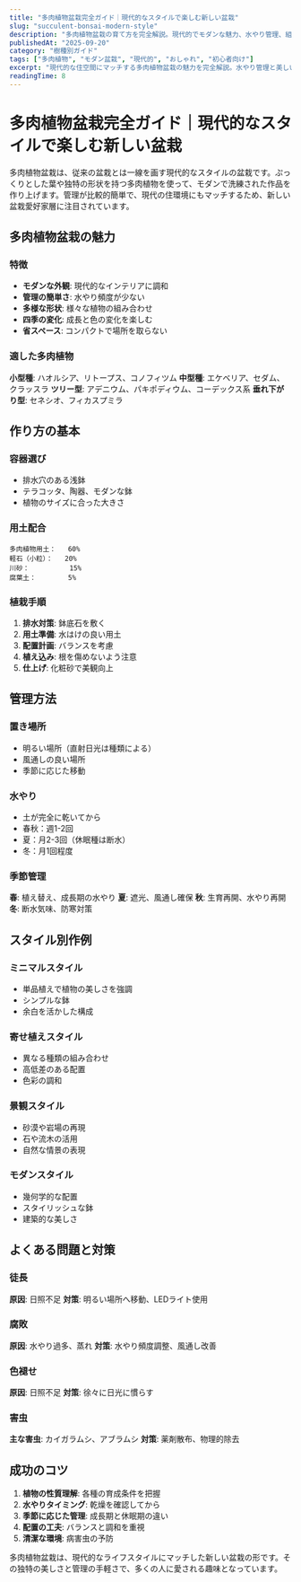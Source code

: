 ```yaml
---
title: "多肉植物盆栽完全ガイド｜現代的なスタイルで楽しむ新しい盆栽"
slug: "succulent-bonsai-modern-style"
description: "多肉植物盆栽の育て方を完全解説。現代的でモダンな魅力、水やり管理、組み合わせ方まで、新しいスタイルの盆栽を詳しく紹介します。"
publishedAt: "2025-09-20"
category: "樹種別ガイド"
tags: ["多肉植物", "モダン盆栽", "現代的", "おしゃれ", "初心者向け"]
excerpt: "現代的な住空間にマッチする多肉植物盆栽の魅力を完全解説。水やり管理と美しい組み合わせ方を詳しく紹介します。"
readingTime: 8
---
```


# 多肉植物盆栽完全ガイド｜現代的なスタイルで楽しむ新しい盆栽

多肉植物盆栽は、従来の盆栽とは一線を画す現代的なスタイルの盆栽です。ぷっくりとした葉や独特の形状を持つ多肉植物を使って、モダンで洗練された作品を作り上げます。管理が比較的簡単で、現代の住環境にもマッチするため、新しい盆栽愛好家層に注目されています。

## 多肉植物盆栽の魅力

### 特徴
- **モダンな外観**: 現代的なインテリアに調和
- **管理の簡単さ**: 水やり頻度が少ない
- **多様な形状**: 様々な植物の組み合わせ
- **四季の変化**: 成長と色の変化を楽しむ
- **省スペース**: コンパクトで場所を取らない

### 適した多肉植物
**小型種**: ハオルシア、リトープス、コノフィツム
**中型種**: エケベリア、セダム、クラッスラ
**ツリー型**: アデニウム、パキポディウム、コーデックス系
**垂れ下がり型**: セネシオ、フィカスプミラ

## 作り方の基本

### 容器選び
- 排水穴のある浅鉢
- テラコッタ、陶器、モダンな鉢
- 植物のサイズに合った大きさ

### 用土配合
```
多肉植物用土：   60%
軽石（小粒）：   20%
川砂：          15%
腐葉土：        5%
```

### 植栽手順
1. **排水対策**: 鉢底石を敷く
2. **用土準備**: 水はけの良い用土
3. **配置計画**: バランスを考慮
4. **植え込み**: 根を傷めないよう注意
5. **仕上げ**: 化粧砂で美観向上

## 管理方法

### 置き場所
- 明るい場所（直射日光は種類による）
- 風通しの良い場所
- 季節に応じた移動

### 水やり
- 土が完全に乾いてから
- 春秋：週1-2回
- 夏：月2-3回（休眠種は断水）
- 冬：月1回程度

### 季節管理
**春**: 植え替え、成長期の水やり
**夏**: 遮光、風通し確保
**秋**: 生育再開、水やり再開
**冬**: 断水気味、防寒対策

## スタイル別作例

### ミニマルスタイル
- 単品植えで植物の美しさを強調
- シンプルな鉢
- 余白を活かした構成

### 寄せ植えスタイル
- 異なる種類の組み合わせ
- 高低差のある配置
- 色彩の調和

### 景観スタイル
- 砂漠や岩場の再現
- 石や流木の活用
- 自然な情景の表現

### モダンスタイル
- 幾何学的な配置
- スタイリッシュな鉢
- 建築的な美しさ

## よくある問題と対策

### 徒長
**原因**: 日照不足
**対策**: 明るい場所へ移動、LEDライト使用

### 腐敗
**原因**: 水やり過多、蒸れ
**対策**: 水やり頻度調整、風通し改善

### 色褪せ
**原因**: 日照不足
**対策**: 徐々に日光に慣らす

### 害虫
**主な害虫**: カイガラムシ、アブラムシ
**対策**: 薬剤散布、物理的除去

## 成功のコツ

1. **植物の性質理解**: 各種の育成条件を把握
2. **水やりタイミング**: 乾燥を確認してから
3. **季節に応じた管理**: 成長期と休眠期の違い
4. **配置の工夫**: バランスと調和を重視
5. **清潔な環境**: 病害虫の予防

多肉植物盆栽は、現代的なライフスタイルにマッチした新しい盆栽の形です。その独特の美しさと管理の手軽さで、多くの人に愛される趣味となっています。
